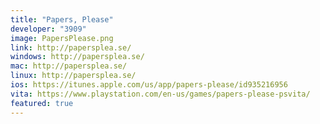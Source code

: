 ```yaml
---
title: "Papers, Please"
developer: "3909"
image: PapersPlease.png
link: http://papersplea.se/
windows: http://papersplea.se/
mac: http://papersplea.se/
linux: http://papersplea.se/
ios: https://itunes.apple.com/us/app/papers-please/id935216956
vita: https://www.playstation.com/en-us/games/papers-please-psvita/
featured: true
---
```

